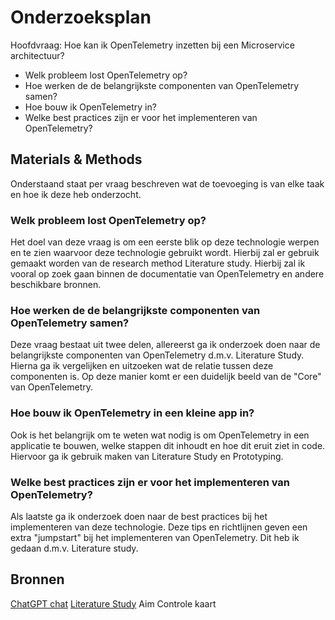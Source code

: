 # Onderzoeksplan

Hoofdvraag: Hoe kan ik OpenTelemetry inzetten bij een Microservice architectuur?

- Welk probleem lost OpenTelemetry op?
- Hoe werken de de belangrijkste componenten van OpenTelemetry samen?
- Hoe bouw ik OpenTelemetry in?
- Welke best practices zijn er voor het implementeren van OpenTelemetry?

## Materials & Methods

Onderstaand staat per vraag beschreven wat de toevoeging is van elke taak en hoe ik deze heb onderzocht.

### Welk probleem lost OpenTelemetry op?

Het doel van deze vraag is om een eerste blik op deze technologie werpen en te zien waarvoor deze technologie gebruikt wordt. Hierbij zal er gebruik gemaakt worden van de research method Literature study. Hierbij zal ik vooral op zoek gaan binnen de documentatie van OpenTelemetry en andere beschikbare bronnen.

### Hoe werken de de belangrijkste componenten van OpenTelemetry samen?

Deze vraag bestaat uit twee delen, allereerst ga ik onderzoek doen naar de belangrijkste componenten van OpenTelemetry d.m.v. Literature Study. Hierna ga ik vergelijken en uitzoeken wat de relatie tussen deze componenten is. Op deze manier komt er een duidelijk beeld van de "Core" van OpenTelemetry.

### Hoe bouw ik OpenTelemetry in een kleine app in?

Ook is het belangrijk om te weten wat nodig is om OpenTelemetry in een applicatie te bouwen, welke stappen dit inhoudt en hoe dit eruit ziet in code. Hiervoor ga ik gebruik maken van Literature Study en Prototyping.

### Welke best practices zijn er voor het implementeren van OpenTelemetry?

Als laatste ga ik onderzoek doen naar de best practices bij het implementeren van deze technologie. Deze tips en richtlijnen geven een extra "jumpstart" bij het implementeren van OpenTelemetry. Dit heb ik gedaan d.m.v. Literature study.

## Bronnen
<!-- TODO updaten naar APA -->

[ChatGPT chat](https://chatgpt.com/share/6703b59a-8b0c-8012-9e38-3001462c6a10)
[Literature Study](https://ictresearchmethods.nl/library/literature-study/)
Aim Controle kaart